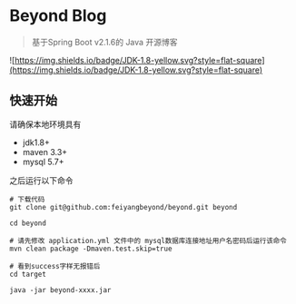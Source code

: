 # Beyond Blog

> 基于Spring Boot v2.1.6的 Java 开源博客

![https://img.shields.io/badge/JDK-1.8-yellow.svg?style=flat-square](https://img.shields.io/badge/JDK-1.8-yellow.svg?style=flat-square)

## 快速开始

请确保本地环境具有

- jdk1.8+ 
- maven 3.3+
- mysql 5.7+

之后运行以下命令

```shell
# 下载代码
git clone git@github.com:feiyangbeyond/beyond.git beyond

cd beyond

# 请先修改 application.yml 文件中的 mysql数据库连接地址用户名密码后运行该命令
mvn clean package -Dmaven.test.skip=true

# 看到success字样无报错后
cd target

java -jar beyond-xxxx.jar
```

